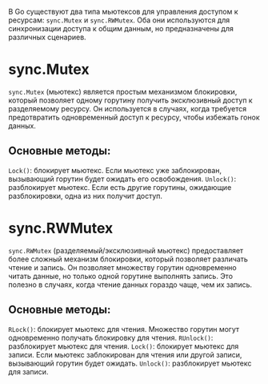 В Go существуют два типа мьютексов для управления доступом к ресурсам: `sync.Mutex` и `sync.RWMutex`. Оба они используются для синхронизации доступа к общим данным, но предназначены для различных сценариев.

# sync.Mutex
`sync.Mutex` (мьютекс) является простым механизмом блокировки, который позволяет одному горутину получить эксклюзивный доступ к разделяемому ресурсу. Он используется в случаях, когда требуется предотвратить одновременный доступ к ресурсу, чтобы избежать гонок данных.

## Основные методы:
`Lock()`: блокирует мьютекс. Если мьютекс уже заблокирован, вызывающий горутин будет ожидать его освобождения.
`Unlock()`: разблокирует мьютекс. Если есть другие горутины, ожидающие разблокировки, одна из них получит доступ.

# sync.RWMutex
`sync.RWMutex` (разделяемый/эксклюзивный мьютекс) предоставляет более сложный механизм блокировки, который позволяет различать чтение и запись. Он позволяет множеству горутин одновременно читать данные, но только одной горутине выполнять запись. Это полезно в случаях, когда чтение данных гораздо чаще, чем их запись.

## Основные методы:
`RLock()`: блокирует мьютекс для чтения. Множество горутин могут одновременно получать блокировку для чтения.
`RUnlock()`: разблокирует мьютекс для чтения.
`Lock()`: блокирует мьютекс для записи. Если мьютекс заблокирован для чтения или другой записи, вызывающий горутин будет ожидать.
`Unlock()`: разблокирует мьютекс для записи.